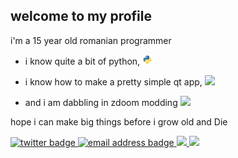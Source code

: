 <h2> welcome to my profile </h2>

i'm a 15 year old romanian programmer

* i know quite a bit of python, <img src="https://github.com/devicons/devicon/blob/master/icons/python/python-original.svg" width=16>

* i know how to make a pretty simple qt app, <img src="https://variwiki.com/images/4/4e/Qt_logo.png" width=16>

* and i am dabbling in zdoom modding <img src="https://user-images.githubusercontent.com/30739239/35974607-dfff8840-0cc0-11e8-97c8-154633d4924e.png" width=16>

hope i can make big things before i grow old and Die

<div>
  <a href="https://x.com/danatation"> <img src="https://img.shields.io/badge/twitter-blue?style=flat&logo=x&logoColor=white" alt="twitter badge"> </a>
  <a href="mailto:danatation@gmail.com"> <img src="https://img.shields.io/badge/email-gold?style=flat&logo=gmail&logoColor=black" alt="email address badge"> </a>
  <a href="https://discord.com/users/1282386549685878864"> <img src="https://img.shields.io/badge/discord-darkblue?style=flat&logo=discord&logoColor=white"> </a>
  <img src="https://komarev.com/ghpvc/?username=danatation">
</div>
